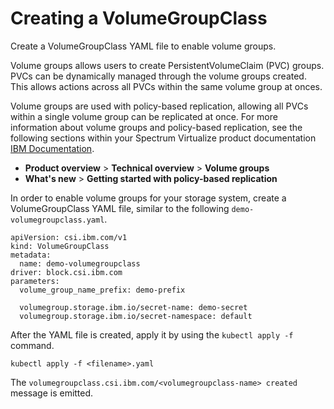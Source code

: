 # Creating a VolumeGroupClass

Create a VolumeGroupClass YAML file to enable volume groups.

Volume groups allows users to create PersistentVolumeClaim (PVC) groups. PVCs can be dynamically managed through the volume groups created. This allows actions across all PVCs within the same volume group at onces.

Volume groups are used with policy-based replication, allowing all PVCs within a single volume group can be replicated at once. For more information about volume groups and policy-based replication, see the following sections within your Spectrum Virtualize product documentation [IBM Documentation](https://www.ibm.com/docs).

- **Product overview** > **Technical overview** > **Volume groups**
- **What's new** > **Getting started with policy-based replication**

In order to enable volume groups for your storage system, create a VolumeGroupClass YAML file, similar to the following `demo-volumegroupclass.yaml`.

```
apiVersion: csi.ibm.com/v1
kind: VolumeGroupClass
metadata:
  name: demo-volumegroupclass
driver: block.csi.ibm.com
parameters:
  volume_group_name_prefix: demo-prefix

  volumegroup.storage.ibm.io/secret-name: demo-secret
  volumegroup.storage.ibm.io/secret-namespace: default
```

After the YAML file is created, apply it by using the `kubectl apply -f` command.

```
kubectl apply -f <filename>.yaml
```
The `volumegroupclass.csi.ibm.com/<volumegroupclass-name> created` message is emitted.